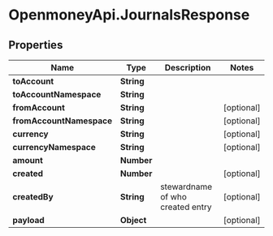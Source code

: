 # OpenmoneyApi.JournalsResponse

## Properties
Name | Type | Description | Notes
------------ | ------------- | ------------- | -------------
**toAccount** | **String** |  | 
**toAccountNamespace** | **String** |  | 
**fromAccount** | **String** |  | [optional] 
**fromAccountNamespace** | **String** |  | [optional] 
**currency** | **String** |  | [optional] 
**currencyNamespace** | **String** |  | [optional] 
**amount** | **Number** |  | 
**created** | **Number** |  | [optional] 
**createdBy** | **String** | stewardname of who created entry | [optional] 
**payload** | **Object** |  | [optional] 


